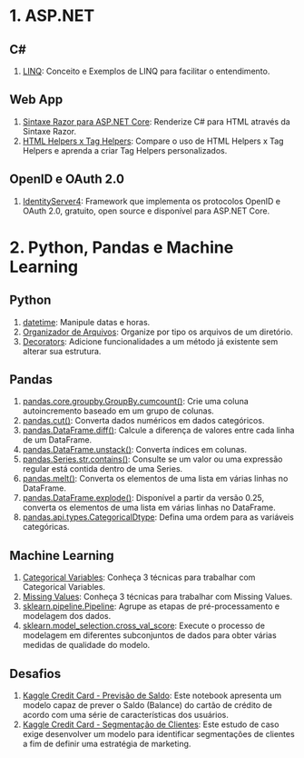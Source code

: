 ﻿# 1. ASP.NET
## C#
1. [LINQ](https://github.com/hudsoncadan/tips-and-tricks/tree/master/dicas/aspnet/csharp/linq): Conceito e Exemplos de LINQ para facilitar o entendimento.
## Web App
1. [Sintaxe Razor para ASP.NET Core](https://github.com/hudsoncadan/tips-and-tricks/tree/master/dicas/aspnet/webapps/razor-syntax): Renderize C# para HTML através da Sintaxe Razor.
2. [HTML Helpers x Tag Helpers](https://github.com/hudsoncadan/tips-and-tricks/tree/master/dicas/aspnet/webapps/htmlhelpers-taghelpers): Compare o uso de HTML Helpers x Tag Helpers e aprenda a criar Tag Helpers personalizados.
## OpenID e OAuth 2.0
1. [IdentityServer4](https://github.com/hudsoncadan/Authentication): Framework que implementa os protocolos OpenID e OAuth 2.0, gratuito, open source e disponível para ASP.NET Core.
# 2. Python, Pandas e Machine Learning
## Python
1. [datetime](https://github.com/hudsoncadan/tips-and-tricks/blob/master/dicas/python/datetime/datetime%20Notebook.ipynb): Manipule datas e horas.
2. [Organizador de Arquivos](https://github.com/hudsoncadan/tips-and-tricks/blob/master/dicas/python/organizador/Organizador.ipynb): Organize por tipo os arquivos de um diretório.
3. [Decorators](https://github.com/hudsoncadan/tips-and-tricks/blob/master/dicas/python/decorators/decorators.ipynb): Adicione funcionalidades a um método já existente sem alterar sua estrutura.
## Pandas
1. [pandas.core.groupby.GroupBy.cumcount()](https://github.com/hudsoncadan/tips-and-tricks/blob/master/dicas/pandas/cumcount/cumcount%20Notebook.ipynb): Crie uma coluna autoincremento baseado em um grupo de colunas.
2. [pandas.cut()](https://github.com/hudsoncadan/tips-and-tricks/blob/master/dicas/pandas/cut/cut%20Notebook.ipynb): Converta dados numéricos em dados categóricos.
3. [pandas.DataFrame.diff()](https://github.com/hudsoncadan/tips-and-tricks/blob/master/dicas/pandas/diff/diff%20Notebook.ipynb): Calcule a diferença de valores entre cada linha de um DataFrame.
4. [pandas.DataFrame.unstack()](https://github.com/hudsoncadan/tips-and-tricks/blob/master/dicas/pandas/unstack/unstack%20Notebook.ipynb): Converta índices em colunas.
5. [pandas.Series.str.contains()](https://github.com/hudsoncadan/tips-and-tricks/blob/master/dicas/pandas/strcontains/strcontains%20Notebook.ipynb): Consulte se um valor ou uma expressão regular está contida dentro de uma Series.
6. [pandas.melt()](https://github.com/hudsoncadan/tips-and-tricks/blob/master/dicas/pandas/melt/melt%20Notebook.ipynb): Converta os elementos de uma lista em várias linhas no DataFrame.
7. [pandas.DataFrame.explode()](https://github.com/hudsoncadan/tips-and-tricks/blob/master/dicas/pandas/explode/explode%20Notebook.ipynb): Disponível a partir da versão 0.25, converta os elementos de uma lista em várias linhas no DataFrame.
8. [pandas.api.types.CategoricalDtype](https://github.com/hudsoncadan/tips-and-tricks/blob/master/dicas/pandas/categoricaldtype/categoricaldtype%20Notebook.ipynb): Defina uma ordem para as variáveis categóricas.
## Machine Learning
1. [Categorical Variables](https://github.com/hudsoncadan/tips-and-tricks/blob/master/dicas/machinelearning/categoricalvariables/categoricalvariables%20Notebook.ipynb): Conheça 3 técnicas para trabalhar com Categorical Variables.
2. [Missing Values](https://github.com/hudsoncadan/tips-and-tricks/blob/master/dicas/machinelearning/missingvalues/missingvalues%20Notebook.ipynb): Conheça 3 técnicas para trabalhar com Missing Values.
3. [sklearn.pipeline.Pipeline](https://github.com/hudsoncadan/tips-and-tricks/blob/master/dicas/machinelearning/pipelines/pipelines%20Notebook.ipynb): Agrupe as etapas de pré-processamento e modelagem dos dados.
4. [sklearn.model_selection.cross_val_score](https://github.com/hudsoncadan/tips-and-tricks/blob/master/dicas/machinelearning/crossvalidation/crossvalidation%20Notebook.ipynb): Execute o processo de modelagem em diferentes subconjuntos de dados para obter várias medidas de qualidade do modelo.
## Desafios
1. [Kaggle Credit Card - Previsão de Saldo](https://github.com/hudsoncadan/tips-and-tricks/blob/master/dicas/desafios/kaggle/creditcard/regression/Kaggle%20Credit%20Card%20LinearRegression.ipynb): Este notebook apresenta um modelo capaz de prever o Saldo (Balance) do cartão de crédito de acordo com uma série de características dos usuários. 
2. [Kaggle Credit Card - Segmentação de Clientes](https://github.com/hudsoncadan/tips-and-tricks/blob/master/dicas/desafios/kaggle/creditcard/kmeans/Kaggle%20Credit%20Card%20KMeans.ipynb): Este estudo de caso exige desenvolver um modelo para identificar segmentações de clientes a fim de definir uma estratégia de marketing.
